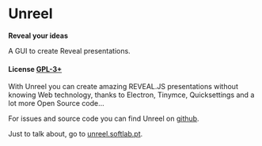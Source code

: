 # Unreel

**Reveal your ideas**

A GUI to create Reveal presentations.

#### License [GPL-3+](LICENSE)

With Unreel you can create amazing REVEAL.JS presentations without knowing Web technology, thanks to Electron, Tinymce, Quicksettings and a lot more Open Source code...

For issues and source code you can find Unreel on [github](https://github.com/linux-man/unreel).

Just to talk about, go to [unreel.softlab.pt](http://unreel.softlab.pt).

